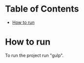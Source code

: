 # Table of Contents
  * [How to run](#howToRun)
    

# How to run

To run the project run "gulp".


